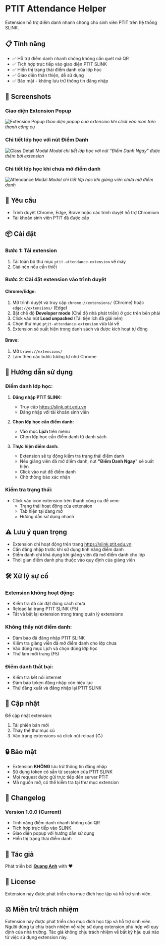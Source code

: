 # PTIT Attendance Helper

Extension hỗ trợ điểm danh nhanh chóng cho sinh viên PTIT trên hệ thống SLINK.

## 📋 Tính năng

- ✅ Hỗ trợ điểm danh nhanh chóng không cần quét mã QR
- ✅ Tích hợp trực tiếp vào giao diện PTIT SLINK
- ✅ Hiển thị trạng thái điểm danh của lớp học
- ✅ Giao diện thân thiện, dễ sử dụng
- ✅ Bảo mật - không lưu trữ thông tin đăng nhập

## 📸 Screenshots

### Giao diện Extension Popup

![Extension Popup](screenshots/popup-interface.png)
_Giao diện popup của extension khi click vào icon trên thanh công cụ_

### Chi tiết lớp học với nút Điểm Danh

![Class Detail Modal](screenshots/class-detail-modal.png)
_Modal chi tiết lớp học với nút "Điểm Danh Ngay" được thêm bởi extension_

### Chi tiết lớp học khi chưa mở điểm danh

![Attendance Modal](screenshots/attendance-modal.png)
_Modal chi tiết lớp học khi giảng viên chưa mở điểm danh_

## 🔧 Yêu cầu

- Trình duyệt Chrome, Edge, Brave hoặc các trình duyệt hỗ trợ Chromium
- Tài khoản sinh viên PTIT đã được cấp

## 📦 Cài đặt

### Bước 1: Tải extension

1. Tải toàn bộ thư mục `ptit-attendance-extension` về máy
2. Giải nén nếu cần thiết

### Bước 2: Cài đặt extension vào trình duyệt

#### Chrome/Edge:

1. Mở trình duyệt và truy cập `chrome://extensions/` (Chrome) hoặc `edge://extensions/` (Edge)
2. Bật chế độ **Developer mode** (Chế độ nhà phát triển) ở góc trên bên phải
3. Click vào nút **Load unpacked** (Tải tiện ích đã giải nén)
4. Chọn thư mục `ptit-attendance-extension` vừa tải về
5. Extension sẽ xuất hiện trong danh sách và được kích hoạt tự động

#### Brave:

1. Mở `brave://extensions/`
2. Làm theo các bước tương tự như Chrome

## 📖 Hướng dẫn sử dụng

### Điểm danh lớp học:

1. **Đăng nhập PTIT SLINK:**

   - Truy cập https://slink.ptit.edu.vn
   - Đăng nhập với tài khoản sinh viên

2. **Chọn lớp học cần điểm danh:**

   - Vào mục **Lịch** trên menu
   - Chọn lớp học cần điểm danh từ danh sách

3. **Thực hiện điểm danh:**
   - Extension sẽ tự động kiểm tra trạng thái điểm danh
   - Nếu giảng viên đã mở điểm danh, nút **"Điểm Danh Ngay"** sẽ xuất hiện
   - Click vào nút để điểm danh
   - Chờ thông báo xác nhận

### Kiểm tra trạng thái:

- Click vào icon extension trên thanh công cụ để xem:
  - Trạng thái hoạt động của extension
  - Tab hiện tại đang mở
  - Hướng dẫn sử dụng nhanh

## ⚠️ Lưu ý quan trọng

- Extension chỉ hoạt động trên trang https://slink.ptit.edu.vn
- Cần đăng nhập trước khi sử dụng tính năng điểm danh
- Điểm danh chỉ khả dụng khi giảng viên đã mở điểm danh cho lớp
- Thời gian điểm danh phụ thuộc vào quy định của giảng viên

## 🛠️ Xử lý sự cố

### Extension không hoạt động:

- Kiểm tra đã cài đặt đúng cách chưa
- Reload lại trang PTIT SLINK (F5)
- Tắt và bật lại extension trong trang quản lý extensions

### Không thấy nút điểm danh:

- Đảm bảo đã đăng nhập PTIT SLINK
- Kiểm tra giảng viên đã mở điểm danh cho lớp chưa
- Vào đúng mục Lịch và chọn đúng lớp học
- Thử làm mới trang (F5)

### Điểm danh thất bại:

- Kiểm tra kết nối internet
- Đảm bảo token đăng nhập còn hiệu lực
- Thử đăng xuất và đăng nhập lại PTIT SLINK

## 🔄 Cập nhật

Để cập nhật extension:

1. Tải phiên bản mới
2. Thay thế thư mục cũ
3. Vào trang extensions và click nút reload (↻)

## 🔒 Bảo mật

- Extension **KHÔNG** lưu trữ thông tin đăng nhập
- Sử dụng token có sẵn từ session của PTIT SLINK
- Mọi request được gửi trực tiếp đến server PTIT
- Mã nguồn mở, có thể kiểm tra tại thư mục extension

## 📝 Changelog

### Version 1.0.0 (Current)

- Tính năng điểm danh nhanh không cần QR
- Tích hợp trực tiếp vào SLINK
- Giao diện popup với hướng dẫn sử dụng
- Hiển thị trạng thái điểm danh

## 👤 Tác giả

Phát triển bởi **[Quang Anh](https://github.com/quanganh208)** with ❤️

## 📄 License

Extension này được phát triển cho mục đích học tập và hỗ trợ sinh viên.

## ⚖️ Miễn trừ trách nhiệm

Extension này được phát triển cho mục đích học tập và hỗ trợ sinh viên. Người dùng tự chịu trách nhiệm về việc sử dụng extension phù hợp với quy định của nhà trường. Tác giả không chịu trách nhiệm về bất kỳ hậu quả nào từ việc sử dụng extension này.

